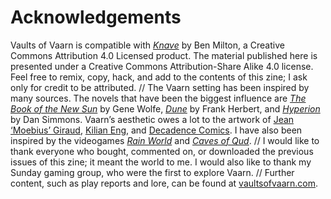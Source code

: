 # Acknowledgements
Vaults of Vaarn is compatible with [_Knave_](https://www.drivethrurpg.com/product/250888/Knave) by Ben Milton, a Creative Commons Attribution 4.0 Licensed product. The material published here is presented under a Creative Commons Attribution-Share Alike 4.0 license. Feel free to remix, copy, hack, and add to the contents of this zine; I ask only for credit to be attributed. // The Vaarn setting has been inspired by many sources. The novels that have been the biggest influence are [_The Book of the New Sun_](https://en.wikipedia.org/wiki/The_Book_of_the_New_Sun) by Gene Wolfe, [_Dune_](https://en.wikipedia.org/wiki/Dune_(novel)) by Frank Herbert, and [_Hyperion_](https://en.wikipedia.org/wiki/Hyperion_(Simmons_novel)) by Dan Simmons. Vaarn’s aesthetic owes a lot to the artwork of [Jean ‘Moebius’ Giraud](https://en.wikipedia.org/wiki/Jean_Giraud), [Kilian Eng](https://www.instagram.com/kilianeng/?hl=en), and [Decadence Comics](https://www.decadencecomics.com/). I have also been inspired by the videogames [_Rain World_](https://store.steampowered.com/app/312520/Rain_World/) and [_Caves of Qud_](https://www.cavesofqud.com/). // I would like to thank everyone who bought, commented on, or downloaded the previous issues of this zine; it meant the world to me. I would also like to thank my Sunday gaming group, who were the first to explore Vaarn. // Further content, such as play reports and lore, can be found at [vaultsofvaarn.com](https://vaultsofvaarn.com).
